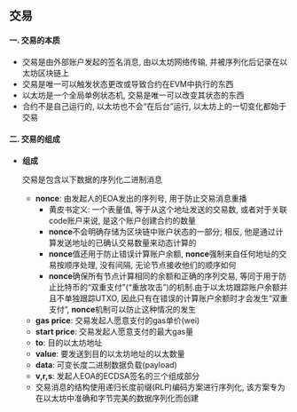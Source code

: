## 交易

#### 一. 交易的本质

- 交易是由外部账户发起的签名消息, 由以太坊网络传输, 并被序列化后记录在以太坊区块链上
- 交易是唯一可以触发状态更改或导致合约在EVM中执行的东西
- 以太坊是一个全局单例状态机, 交易是唯一可以改变其状态的东西
- 合约不是自己运行的, 以太坊也不会“在后台”运行, 以太坊上的一切变化都始于交易

#### 二. 交易的组成

- **组成**

  交易是包含以下数据的序列化二进制消息

  - **nonce**: 由发起人的EOA发出的序列号, 用于防止交易消息重播
    - 黄皮书定义: 一个表量值, 等于从这个地址发送的交易数, 或者对于关联code账户来说, 是这个账户创建合约的数量
    - **nonce**不会明确存储为区块链中账户状态的一部分; 相反, 他是通过计算发送地址的已确认交易数量来动态计算的
    - **nonce**值还用于防止错误计算账户余额, **nonce**强制来自任何地址的交易按顺序处理, 没有间隔, 无论节点接收他们的顺序如何
    - **nonce**确保所有节点计算相同的余额和正确的序列交易, 等同于用于防止比特币的“双重支付”(“重放攻击”)的机制.由于以太坊跟踪账户余额并且不单独跟踪UTXO, 因此只有在错误的计算账户余额时才会发生“双重支付”, **nonce**机制可以防止这种情况的发生
  - **gas price**: 交易发起人愿意支付的gas单价(wei)
  - **start price**: 交易发起人愿意支付的最大gas量
  - **to**: 目的以太坊地址
  - **value**: 要发送到目的以太坊地址的以太数量
  - **data**: 可变长度二进制数据负载(payload)
  - **v,r,s**: 发起人EOA的ECDSA签名的三个组成部分
  - 交易消息的结构使用递归长度前缀(RLP)编码方案进行序列化, 该方案专为在以太坊中准确和字节完美的数据序列化而创建

